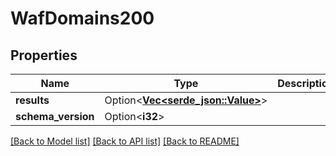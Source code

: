 # WafDomains200

## Properties

Name | Type | Description | Notes
------------ | ------------- | ------------- | -------------
**results** | Option<[**Vec<serde_json::Value>**](serde_json::Value.md)> |  | [optional]
**schema_version** | Option<**i32**> |  | [optional]

[[Back to Model list]](../README.md#documentation-for-models) [[Back to API list]](../README.md#documentation-for-api-endpoints) [[Back to README]](../README.md)


